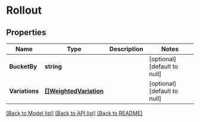 # Rollout

## Properties
Name | Type | Description | Notes
------------ | ------------- | ------------- | -------------
**BucketBy** | **string** |  | [optional] [default to null]
**Variations** | [**[]WeightedVariation**](WeightedVariation.md) |  | [optional] [default to null]

[[Back to Model list]](../README.md#documentation-for-models) [[Back to API list]](../README.md#documentation-for-api-endpoints) [[Back to README]](../README.md)


